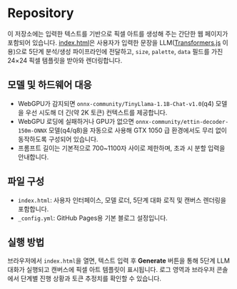 # Repository

이 저장소에는 입력한 텍스트를 기반으로 픽셀 아트를 생성해 주는 간단한 웹 페이지가 포함되어 있습니다. [index.html](./index.html)은 사용자가 입력한 문장을 LLM([Transformers.js](https://github.com/xenova/transformers.js) 이용)으로 5단계 분석/생성 파이프라인에 전달하고, `size`, `palette`, `data` 필드를 가진 24×24 픽셀 템플릿을 받아와 렌더링합니다.

## 모델 및 하드웨어 대응

- WebGPU가 감지되면 `onnx-community/TinyLlama-1.1B-Chat-v1.0`(q4) 모델을 우선 시도해 더 긴(약 2K 토큰) 컨텍스트를 제공합니다.
- WebGPU 로딩에 실패하거나 GPU가 없으면 `onnx-community/ettin-decoder-150m-ONNX` 모델(q4/q8)을 자동으로 사용해 GTX 1050 급 환경에서도 무리 없이 동작하도록 구성되어 있습니다.
- 프롬프트 길이는 기본적으로 700~1100자 사이로 제한하며, 초과 시 분할 입력을 안내합니다.

## 파일 구성

- `index.html`: 사용자 인터페이스, 모델 로더, 5단계 대화 로직 및 캔버스 렌더링을 포함합니다.
- `_config.yml`: GitHub Pages용 기본 블로그 설정입니다.

## 실행 방법

브라우저에서 `index.html`을 열면, 텍스트 입력 후 **Generate** 버튼을 통해 5단계 LLM 대화가 실행되고 캔버스에 픽셀 아트 템플릿이 표시됩니다. 로그 영역과 브라우저 콘솔에서 단계별 진행 상황과 토큰 추정치를 확인할 수 있습니다.


